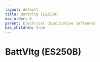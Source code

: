 ```yaml
---
layout: default
title: BattVltg (ES250B)
nav_order: 8
parent: Electrical (Applicative Software)
has_children: true
---
```

# BattVltg (ES250B)

